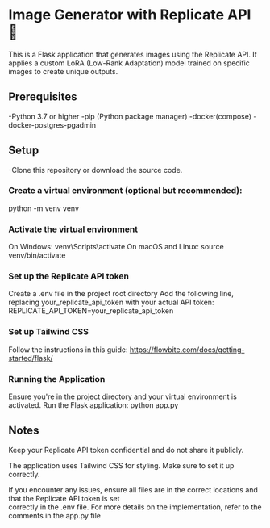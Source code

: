 # Image Generator with Replicate API :robot:

This is a Flask application that generates images using the Replicate API. It applies a custom LoRA (Low-Rank Adaptation) model trained on specific images to create unique outputs.

## Prerequisites
-Python 3.7 or higher
-pip (Python package manager)
-docker(compose)
-docker-postgres-pgadmin

## Setup
-Clone this repository or download the source code.

### Create a virtual environment (optional but recommended):
  python -m venv venv
  
### Activate the virtual environment
  On Windows: venv\Scripts\activate
  On macOS and Linux: source venv/bin/activate
  
### Set up the Replicate API token
  Create a .env file in the project root directory
  Add the following line, replacing your_replicate_api_token with your actual API token:
    REPLICATE_API_TOKEN=your_replicate_api_token
    
### Set up Tailwind CSS
  Follow the instructions in this guide: https://flowbite.com/docs/getting-started/flask/
  
### Running the Application
  Ensure you're in the project directory and your virtual environment is activated.
  Run the Flask application:
    python app.py
    
## Notes

  Keep your Replicate API token confidential and do not share it publicly.
  
  The application uses Tailwind CSS for styling. Make sure to set it up correctly.
  
  If you encounter any issues, ensure all files are in the correct locations and that the Replicate API token is set   
  correctly in the .env file.
  For more details on the implementation, refer to the comments in the app.py file
